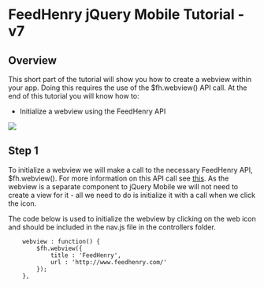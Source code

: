 # FeedHenry jQuery Mobile Tutorial - v7

## Overview
This short part of the tutorial will show you how to create a webview within your app. Doing this requires the use of the $fh.webview() API call. At the end of this tutorial you will know how to:

* Initialize a webview using the FeedHenry API

![](https://github.com/feedhenry/FH-Training-App-Sencha/raw/v7/docs/webView.png)


## Step 1
To initialize a webview we will make a call to the necessary FeedHenry API, $fh.webview(). For more information on this API call see [this](http://docs.feedhenry.com/api-reference/web-view/). As the webview is a separate component to jQuery Mobile we will not need to create a view for it - all we need to do is initialize it with a call when we click the icon.

The code below is used to initialize the webview by clicking on the web icon and should be included in the nav.js file in the controllers folder.

		webview : function() {
			$fh.webview({
				title : 'FeedHenry',
				url : 'http://www.feedhenry.com/'
			});
		},


